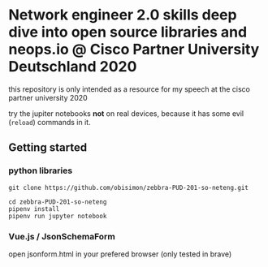 # Network engineer 2.0 skills deep dive into open source libraries and neops.io @ Cisco Partner University Deutschland 2020

this repository is only intended as a resource for my speech at the cisco partner university 2020

try the jupiter notebooks **not** on real devices, because it has some evil (`reload`) commands in it.

## Getting started

### python libraries

```shell
git clone https://github.com/obisimon/zebbra-PUD-201-so-neteng.git

cd zebbra-PUD-201-so-neteng
pipenv install
pipenv run jupyter notebook
```

### Vue.js / JsonSchemaForm

open jsonform.html in your prefered browser (only tested in brave)
